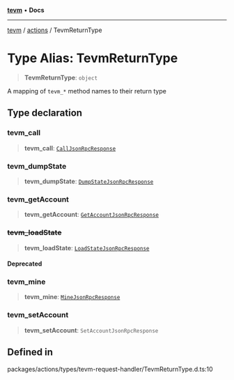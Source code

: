 [**tevm**](../../README.md) • **Docs**

***

[tevm](../../modules.md) / [actions](../README.md) / TevmReturnType

# Type Alias: TevmReturnType

> **TevmReturnType**: `object`

A mapping of `tevm_*` method names to their return type

## Type declaration

### tevm\_call

> **tevm\_call**: [`CallJsonRpcResponse`](CallJsonRpcResponse.md)

### tevm\_dumpState

> **tevm\_dumpState**: [`DumpStateJsonRpcResponse`](DumpStateJsonRpcResponse.md)

### tevm\_getAccount

> **tevm\_getAccount**: [`GetAccountJsonRpcResponse`](GetAccountJsonRpcResponse.md)

### ~~tevm\_loadState~~

> **tevm\_loadState**: [`LoadStateJsonRpcResponse`](LoadStateJsonRpcResponse.md)

#### Deprecated

### tevm\_mine

> **tevm\_mine**: [`MineJsonRpcResponse`](MineJsonRpcResponse.md)

### tevm\_setAccount

> **tevm\_setAccount**: `SetAccountJsonRpcResponse`

## Defined in

packages/actions/types/tevm-request-handler/TevmReturnType.d.ts:10
